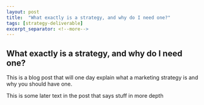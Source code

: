 ```yaml
---
layout: post
title:  "What exactly is a strategy, and why do I need one?"
tags: [strategy-deliverable]
excerpt_separator: <!--more-->
---
```


## What exactly is a strategy, and why do I need one?

<!--more-->
This is a blog post that will one day explain what a marketing strategy is and why you should have one.
<!--more-->

This is some later text in the post that says stuff in more depth